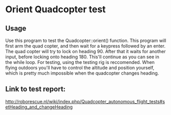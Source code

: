 Orient Quadcopter test
======================
Usage
-----
Use this program to test the Quadcopter::orient() function. 
This program will first arm the quad copter, and then wait for a keypress followed by an enter. 
The quad copter will try to lock on heading 90. After that it waits for another input, before locking onto heading 180. 
This'll continue as you can see in the while loop. For testing, using the testing rig is reccomended.
When flying outdoors you'll have to control the altitude and position yourself, which is pretty much impossible when the quadcopter changes heading.

Link to test report:
--------------------
http://roborescue.nl/wiki/index.php/Quadcopter_autonomous_flight_tests#setHeading_and_changeHeading